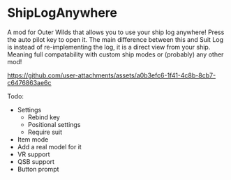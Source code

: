 # ShipLogAnywhere

A mod for Outer Wilds that allows you to use your ship log anywhere!  Press the auto pilot key to open it.  The main difference between this and Suit Log is instead of re-implementing the log, it is a direct view from your ship.  Meaning full compatability with custom ship modes or (probably) any other mod!  

https://github.com/user-attachments/assets/a0b3efc6-1f41-4c8b-8cb7-c6476863ae6c

Todo:
- Settings
  - Rebind key
  - Positional settings
  - Require suit
- Item mode
- Add a real model for it
- VR support
- QSB support
- Button prompt



